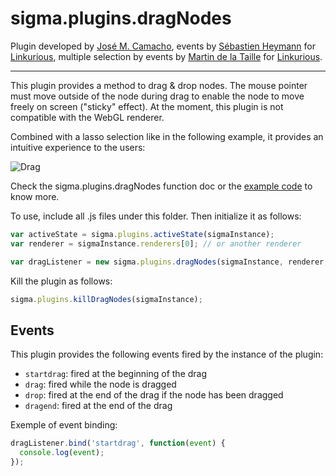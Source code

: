 sigma.plugins.dragNodes
=====================

Plugin developed by [José M. Camacho](https://github.com/josemazo), events by [Sébastien Heymann](https://github.com/sheymann) for [Linkurious](https://github.com/Linkurious), multiple selection by events by [Martin de la Taille](https://github.com/martindelataille) for [Linkurious](https://github.com/Linkurious).

---

This plugin provides a method to drag & drop nodes. The mouse pointer must move outside of the node during drag to enable the node to move freely on screen ("sticky" effect). At the moment, this plugin is not compatible with the WebGL renderer.

Combined with a lasso selection like in the following example, it provides an intuitive experience to the users:

![Drag](https://github.com/Linkurious/linkurious.js/wiki/media/drag-multiple-nodes.gif)

Check the sigma.plugins.dragNodes function doc or the [example code](../../examples/drag-nodes.html) to know more.

To use, include all .js files under this folder. Then initialize it as follows:

````javascript
var activeState = sigma.plugins.activeState(sigmaInstance);
var renderer = sigmaInstance.renderers[0]; // or another renderer

var dragListener = new sigma.plugins.dragNodes(sigmaInstance, renderer, activeState);
````

Kill the plugin as follows:

````javascript
sigma.plugins.killDragNodes(sigmaInstance);
````

## Events

This plugin provides the following events fired by the instance of the plugin:
* `startdrag`: fired at the beginning of the drag
* `drag`: fired while the node is dragged
* `drop`: fired at the end of the drag if the node has been dragged
* `dragend`: fired at the end of the drag

Exemple of event binding:

````javascript
dragListener.bind('startdrag', function(event) {
  console.log(event);
});
````
